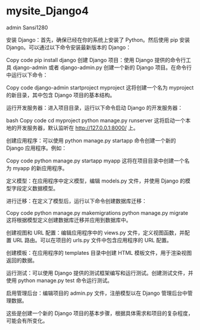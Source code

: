 # mysite_Django4

admin
Sansi1280


安装 Django：首先，确保已经在你的系统上安装了 Python。然后使用 pip 安装 Django。可以通过以下命令安装最新版本的 Django：

Copy code
pip install django
创建 Django 项目：使用 Django 提供的命令行工具 django-admin 或者 django-admin.py 创建一个新的 Django 项目。在命令行中运行以下命令：

Copy code
django-admin startproject myproject
这将创建一个名为 myproject 的新目录，其中包含 Django 项目的基本结构。

运行开发服务器：进入项目目录，运行以下命令启动 Django 的开发服务器：

bash
Copy code
cd myproject
python manage.py runserver
这将启动一个本地的开发服务器，默认监听在 http://127.0.0.1:8000/ 上。

创建应用程序：可以使用 python manage.py startapp 命令创建一个新的 Django 应用程序。例如：

Copy code
python manage.py startapp myapp
这将在项目目录中创建一个名为 myapp 的新应用程序。

定义模型：在应用程序中定义模型，编辑 models.py 文件，并使用 Django 的模型字段定义数据模型。

进行迁移：在定义了模型后，运行以下命令创建数据库迁移：

Copy code
python manage.py makemigrations
python manage.py migrate
这将根据模型定义创建数据库迁移并应用到数据库中。

创建视图和 URL 配置：编辑应用程序中的 views.py 文件，定义视图函数，并配置 URL 路由。可以在项目的 urls.py 文件中包含应用程序的 URL 配置。

创建模板：在应用程序的 templates 目录中创建 HTML 模板文件，用于渲染视图返回的数据。

运行测试：可以使用 Django 提供的测试框架编写和运行测试。创建测试文件，并使用 python manage.py test 命令运行测试。

启用管理后台：编辑项目的 admin.py 文件，注册模型以在 Django 管理后台中管理数据。

这些是创建一个新的 Django 项目的基本步骤，根据具体需求和项目的复杂程度，可能会有所变化。
